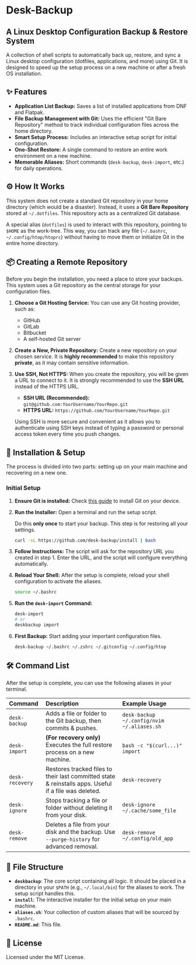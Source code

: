 # Desk-Backup

## A Linux Desktop Configuration Backup & Restore System

A collection of shell scripts to automatically back up, restore, and sync a Linux desktop configuration (dotfiles, applications, and more) using Git. It is designed to speed up the setup process on a new machine or after a fresh OS installation.

## ✨ Features

-   **Application List Backup:** Saves a list of installed applications from DNF and Flatpak.
-   **File Backup Management with Git:** Uses the efficient "Git Bare Repository" method to track individual configuration files across the home directory.
-   **Smart Setup Process:** Includes an interactive setup script for initial configuration.
-   **One-Shot Restore:** A single command to restore an entire work environment on a new machine.
-   **Memorable Aliases:** Short commands (`desk-backup`, `desk-import`, etc.) for daily operations.

## ⚙️ How It Works

This system does not create a standard Git repository in your home directory (which would be a disaster). Instead, it uses a **Git Bare Repository** stored at `~/.dotfiles`. This repository acts as a centralized Git database.

A special alias (`dotfiles`) is used to interact with this repository, pointing to `$HOME` as the work-tree. This way, you can track any file (`~/.bashrc`, `~/.config/htop/htoprc`) without having to move them or initialize Git in the entire home directory.

## 📦 Creating a Remote Repository

Before you begin the installation, you need a place to store your backups. This system uses a Git repository as the central storage for your configuration files.

1.  **Choose a Git Hosting Service:**
    You can use any Git hosting provider, such as:
    *   GitHub
    *   GitLab
    *   Bitbucket
    *   A self-hosted Git server

2.  **Create a New, Private Repository:**
    Create a new repository on your chosen service. It is **highly recommended** to make this repository **private**, as it may contain sensitive information.

3.  **Use SSH, Not HTTPS:**
    When you create the repository, you will be given a URL to connect to it. It is strongly recommended to use the **SSH URL** instead of the HTTPS URL.

    *   **SSH URL (Recommended):** `git@github.com:YourUsername/YourRepo.git`
    *   **HTTPS URL:** `https://github.com/YourUsername/YourRepo.git`

    Using SSH is more secure and convenient as it allows you to authenticate using SSH keys instead of typing a password or personal access token every time you push changes.

## 🚀 Installation & Setup

The process is divided into two parts: setting up on your main machine and recovering on a new one.

### Initial Setup

1.  **Ensure Git is installed:**
    Check [this guide](https://git-scm.com/downloads) to install Git on your device.

2. **Run the Installer:** 
    Open a terminal and run the setup script.

    Do this **only once** to start your backup. This step is for restoring all your settings.


    ```bash
    curl -sL https://github.com/desk-backup/install | bash
    ```
3.  **Follow Instructions:** 
    The script will ask for the repository URL you created in step 1. Enter the URL, and the script will configure everything automatically.

4.  **Reload Your Shell:** 
    After the setup is complete, reload your shell configuration to activate the aliases.
    ```bash
    source ~/.bashrc
    ```
5.  **Run the `desk-import` Command:**
    ```bash
    desk-import 
    # or
    deskbackup import
    ```

6.  **First Backup:** 
    Start adding your important configuration files.

    ```bash
    desk-backup ~/.bashrc ~/.zshrc ~/.gitconfig ~/.config/htop
    ```

## 🛠️ Command List

After the setup is complete, you can use the following aliases in your terminal.

| Command         | Description                                                                                          | Example Usage                                   |
| :-------------- | :--------------------------------------------------------------------------------------------------- | :---------------------------------------------- |
| `desk-backup`   | Adds a file or folder to the Git backup, then commits & pushes.                                      | `desk-backup ~/.config/nvim ~/.aliases.sh`      |
| `desk-import`   | **(For recovery only)** Executes the full restore process on a new machine.                          | `bash -c "$(curl...)" import`                   |
| `desk-recovery` | Restores tracked files to their last committed state & reinstalls apps. Useful if a file was deleted. | `desk-recovery`                                 |
| `desk-ignore`   | Stops tracking a file or folder without deleting it from your disk.                                  | `desk-ignore ~/.cache/some_file`                |
| `desk-remove`   | Deletes a file from your disk and the backup. Use `--purge-history` for advanced removal.            | `desk-remove ~/.config/old_app`                 |

## 📂 File Structure

-   **`deskbackup`**: The core script containing all logic. It should be placed in a directory in your `$PATH` (e.g., `~/.local/bin`) for the aliases to work. The setup script handles this.
-   **`install`**: The interactive installer for the initial setup on your main machine.
-   **`aliases.sh`**: Your collection of custom aliases that will be sourced by `.bashrc`.
-   **`README.md`**: This file.

## 📜 License

Licensed under the MIT License.
